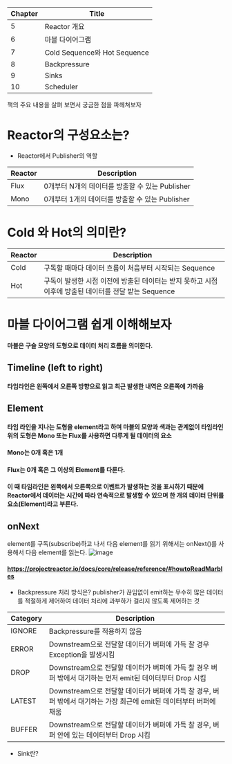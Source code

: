 

| Chapter | Title |
| -- | -- |
| 5 | Reactor 개요 |
| 6 | 마블 다이어그램 |
| 7 | Cold Sequence와 Hot Sequence |  
| 8 | Backpressure |
| 9 | Sinks |
| 10 | Scheduler |

책의 주요 내용을 살펴 보면서 궁금한 점을 파헤쳐보자
# Reactor의 구성요소는?
* Reactor에서 Publisher의 역할
  
| Reactor | Description |
| -- | -- |
| Flux |  0개부터 N개의 데이터를 방출할 수 있는 Publisher |
| Mono | 0개부터 1개의 데이터를 방출할 수 있는 Publisher |

# Cold 와 Hot의 의미란?
  
| Reactor | Description |
| -- | -- |
| Cold | 구독할 때마다 데이터 흐름이 처음부터 시작되는 Sequence |
| Hot | 구독이 발생한 시점 이전에 방출된 데이터는 받지 못하고 시점 이후에 방출된 데이터를 전달 받는 Sequence |

# 마블 다이어그램 쉽게 이해해보자 
#### 마블은 구슬 모양의 도형으로 데이터 처리 흐름을 의미한다.

## Timeline (left to right)
#### 타임라인은 왼쪽에서 오른쪽 방향으로 읽고 최근 발생한 내역은 오른쪽에 가까움

## Element
#### 타임 라인을 지나는 도형을 element라고 하며 마블의 모양과 색과는 관계없이 타임라인 위의 도형은 Mono 또는 Flux를 사용하면 다루게 될 데이터의 요소 
#### Mono는 0개 혹은 1개
#### Flux는 0개 혹은 그 이상의 Element를 다룬다. 
#### 이 때 타임라인은 왼쪽에서 오른쪽으로 이벤트가 발생하는 것을 표시하기 때문에 Reactor에서 데이터는 시간에 따라 연속적으로 발생할 수 있으며 한 개의 데이터 단위를 요소(Element)라고 부른다. 


## onNext
element를 구독(subscribe)하고 나서 다음 element를 읽기 위해서는 onNext()를 사용해서 다음 element를 읽는다.
![image](https://github.com/JAVA-JIKIMI/reactive-programming/assets/7133516/727271e9-2c87-4c7d-89ff-3e40ecc439de)

#### https://projectreactor.io/docs/core/release/reference/#howtoReadMarbles 

* Backpressure 처리 방식은?
publisher가 끊임없이 emit하는 무수히 많은 데이터를 적절하게 제어하여 데이터 처리에 과부하가 걸리지 않도록 제어하는 것

| Category | Description |
| -- | -- |
| IGNORE | Backpressure를 적용하지 않음 |
| ERROR | Downstream으로 전달할 데이터가 버퍼에 가득 찰 경우 Exception을 발생시킴 |
| DROP | Downstream으로 전달할 데이터가 버퍼에 가득 찰 경우 버퍼 밖에서 대기하는 먼저 emit된 데이터부터 Drop 시킴 |
| LATEST | Downstream으로 전달할 데이터가 버퍼에 가득 찰 경우, 버퍼 밖에서 대기하는 가장 최근에 emit된 데이터부터 버퍼에 채움 |
| BUFFER | Downstream으로 전달할 데이터가 버퍼에 가득 찰 경우, 버퍼 안에 있는 데이터부터 Drop 시킴 |

* Sink란?
